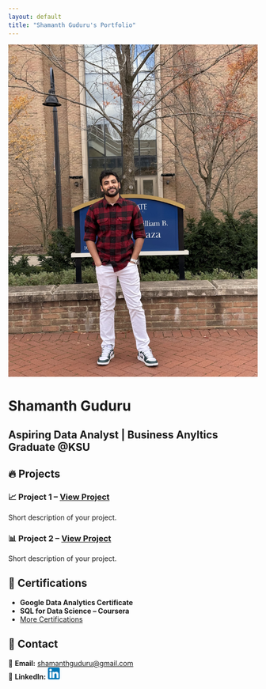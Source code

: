 ```yaml
---
layout: default
title: "Shamanth Guduru's Portfolio"
---
```


<div class="hero">
    <img src="assets/images/Profilepic.jpg" class="profile-pic">
    <h1>Shamanth Guduru</h1>
    <h2>Aspiring Data Analyst | Business Anyltics Graduate @KSU</h2>
</div>

## 🔥 Projects
### 📈 **Project 1** – [View Project](#)
Short description of your project.

### 📊 **Project 2** – [View Project](#)
Short description of your project.

<h2>📜 Certifications</h2>
<ul>
    <li><strong>Google Data Analytics Certificate</strong></li>
    <li><strong>SQL for Data Science – Coursera</strong></li>
    <li><a href="{{ '/certifications/' | relative_url }}">More Certifications</a></li>

</ul>


## 📩 Contact
📧 **Email:** [shamanthguduru@gmail.com](mailto:shamanthguduru@gmail.com)  
🔗 **LinkedIn:** [![LinkedIn](assets/images/linkedin.png)](https://www.linkedin.com/in/shamanth-guduru/)  
